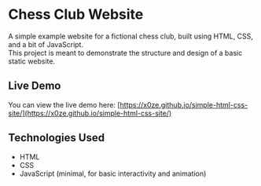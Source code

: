 # Chess Club Website

A simple example website for a fictional chess club, built using HTML, CSS, and a bit of JavaScript.  
This project is meant to demonstrate the structure and design of a basic static website.

## Live Demo

You can view the live demo here: [https://x0ze.github.io/simple-html-css-site/](https://x0ze.github.io/simple-html-css-site/)

## Technologies Used

- HTML
- CSS
- JavaScript (minimal, for basic interactivity and animation)
